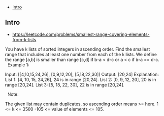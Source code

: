 - [Intro](#intro)

## Intro

- https://leetcode.com/problems/smallest-range-covering-elements-from-k-lists

You have k lists of sorted integers in ascending order. Find the smallest range that includes at least one number from each of the k lists.
We define the range [a,b] is smaller than range [c,d] if b-a < d-c or a < c if b-a == d-c.
 
Example 1:

Input: [[4,10,15,24,26], [0,9,12,20], [5,18,22,30]]
Output: [20,24]
Explanation: 
List 1: [4, 10, 15, 24,26], 24 is in range [20,24].
List 2: [0, 9, 12, 20], 20 is in range [20,24].
List 3: [5, 18, 22, 30], 22 is in range [20,24].

 
Note:

The given list may contain duplicates, so ascending order means >= here.
1 <= k <= 3500
-105 <= value of elements <= 105.

